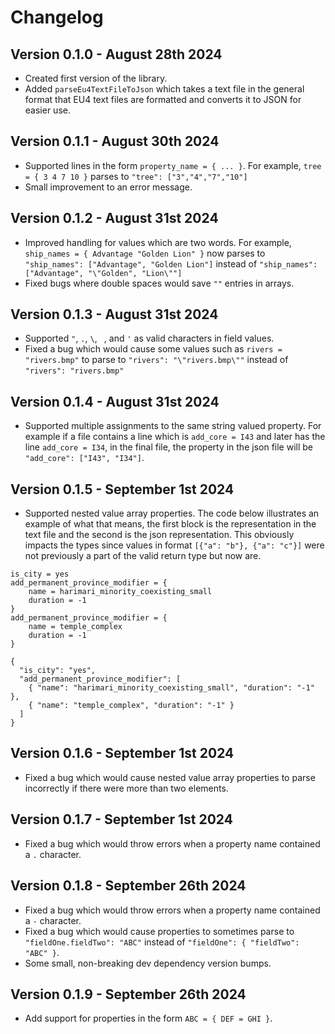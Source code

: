# Changelog

## Version 0.1.0 - August 28th 2024

- Created first version of the library.
- Added `parseEu4TextFileToJson` which takes a text file in the general format that EU4 text files are formatted and converts it to JSON for easier use.

## Version 0.1.1 - August 30th 2024

- Supported lines in the form `property_name = { ... }`. For example, `tree = { 3 4 7 10 }` parses to `"tree": ["3","4","7","10"]`
- Small improvement to an error message.

## Version 0.1.2 - August 31st 2024

- Improved handling for values which are two words. For example, `ship_names = { Advantage "Golden Lion" }` now parses to `"ship_names": ["Advantage", "Golden Lion"]` instead of `"ship_names": ["Advantage", "\"Golden", "Lion\""]`
- Fixed bugs where double spaces would save `""` entries in arrays.

## Version 0.1.3 - August 31st 2024

- Supported `"`, `.`, `\`, ` `, and `'` as valid characters in field values.
- Fixed a bug which would cause some values such as `rivers = "rivers.bmp"` to parse to `"rivers": "\"rivers.bmp\""` instead of `"rivers": "rivers.bmp"`

## Version 0.1.4 - August 31st 2024

- Supported multiple assignments to the same string valued property. For example if a file contains a line which is `add_core = I43` and later has the line `add_core = I34`, in the final file, the property in the json file will be `"add_core": ["I43", "I34"]`.

## Version 0.1.5 - September 1st 2024

- Supported nested value array properties. The code below illustrates an example of what that means, the first block is the representation in the text file and the second is the json representation. This obviously impacts the types since values in format `[{"a": "b"}, {"a": "c"}]` were not previously a part of the valid return type but now are.
```
is_city = yes
add_permanent_province_modifier = {
	name = harimari_minority_coexisting_small
	duration = -1
}
add_permanent_province_modifier = {
	name = temple_complex
	duration = -1
}
```

```
{
  "is_city": "yes",
  "add_permanent_province_modifier": [
    { "name": "harimari_minority_coexisting_small", "duration": "-1" },
    { "name": "temple_complex", "duration": "-1" }
  ]
}
```

## Version 0.1.6 - September 1st 2024

- Fixed a bug which would cause nested value array properties to parse incorrectly if there were more than two elements.

## Version 0.1.7 - September 1st 2024

- Fixed a bug which would throw errors when a property name contained a `.` character.

## Version 0.1.8 - September 26th 2024

- Fixed a bug which would throw errors when a property name contained a `-` character.
- Fixed a bug which would cause properties to sometimes parse to `"fieldOne.fieldTwo": "ABC"` instead of `"fieldOne": { "fieldTwo": "ABC" }`.
- Some small, non-breaking dev dependency version bumps.

## Version 0.1.9 - September 26th 2024

- Add support for properties in the form `ABC = { DEF = GHI }`.